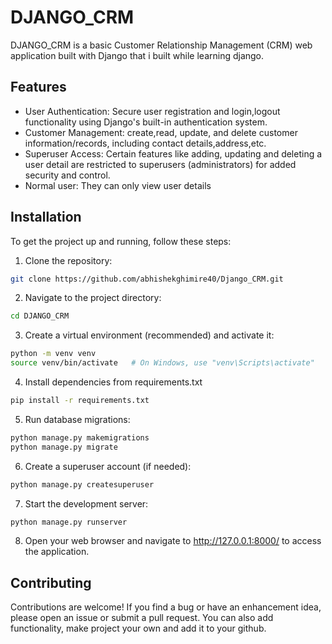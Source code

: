 # DJANGO_CRM

DJANGO_CRM is a basic Customer Relationship Management (CRM) web application built with Django that i built while learning django.

## Features

- User Authentication: Secure user registration and login,logout functionality using Django's built-in authentication system.
- Customer Management: create,read, update, and delete customer information/records, including contact details,address,etc.
- Superuser Access: Certain features like adding, updating and deleting a user detail are restricted to superusers (administrators) for added security and control.
- Normal user: They can only view user details

## Installation

To get the project up and running, follow these steps:

1. Clone the repository:

```bash
git clone https://github.com/abhishekghimire40/Django_CRM.git
```

2. Navigate to the project directory:

```bash
cd DJANGO_CRM
```

3. Create a virtual environment (recommended) and activate it:

```bash
python -m venv venv
source venv/bin/activate   # On Windows, use "venv\Scripts\activate"
```

4. Install dependencies from requirements.txt

```bash
pip install -r requirements.txt
```

5. Run database migrations:

```bash
python manage.py makemigrations
python manage.py migrate
```

6. Create a superuser account (if needed):

```bash
python manage.py createsuperuser
```

7. Start the development server:

```bash
python manage.py runserver
```

8. Open your web browser and navigate to http://127.0.0.1:8000/ to access the application.

## Contributing

Contributions are welcome! If you find a bug or have an enhancement idea, please open an issue or submit a pull request. You can also add functionality, make project your own and add it to your github.